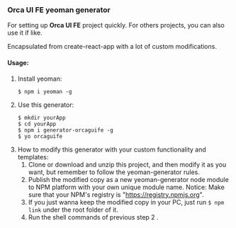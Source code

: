 ### Orca UI FE yeoman generator

For setting up **Orca UI FE** project quickly. For others projects, you can also use it if like.

Encapsulated from create-react-app with a lot of custom modifications.
    
#### Usage:
1.  Install yeoman:
    ```shell
    $ npm i yeoman -g
    ```
2.  Use this generator:
    ```shell
    $ mkdir yourApp
    $ cd yourApp
    $ npm i generator-orcaguife -g
    $ yo orcaguife
    ````
3.  How to modify this generator with your custom functionality and templates:
    1.  Clone or download and unzip this project, and then modify it as you want, but remember to follow the yeoman-generator rules.
    2.  Publish the modified copy as a new yeoman-generator node module to NPM platform with your own unique module name. Notice: Make sure that your NPM's registry is "https://registry.npmjs.org".
    3.  If you just wanna keep the modified copy in your PC, just run `$ npm link` under the root folder of it. 
    4.  Run the shell commands of previous step 2 .
